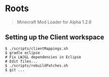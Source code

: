 # Roots
> Minecraft Mod Loader for Alpha 1.2.6

## Setting up the Client workspace

```
$ ./scripts/clientMappings.sh
$ gradle eclipse
# Fix LWJGL dependencies in Eclipse
# Edit files...
$ ./scripts/rebuildPatches.sh
$ git ...
```

